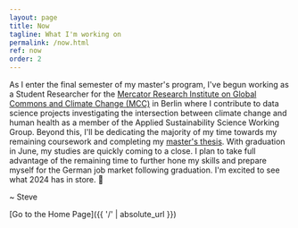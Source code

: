 ```yaml
---
layout: page
title: Now
tagline: What I'm working on
permalink: /now.html
ref: now
order: 2
---
```


As I enter the final semester of my master's program, I've begun working as a Student Researcher for the [Mercator Research Institute on Global Commons and Climate Change (MCC)](https://www.mcc-berlin.net/en/index.html) in Berlin where I contribute to data science projects investigating the intersection between climate change and human health as a member of the Applied Sustainability Science Working Group. Beyond this, I'll be dedicating the majority of my time towards my remaining coursework and completing my [master's thesis](https://github.com/smkerr/Thesis_WorkInProgress). With graduation in June, my studies are quickly coming to a close. I plan to take full advantage of the remaining time to further hone my skills and prepare myself for the German job market following graduation. I'm excited to see what 2024 has in store. 🌱

\~ Steve

[Go to the Home Page]({{ '/' | absolute_url }})

